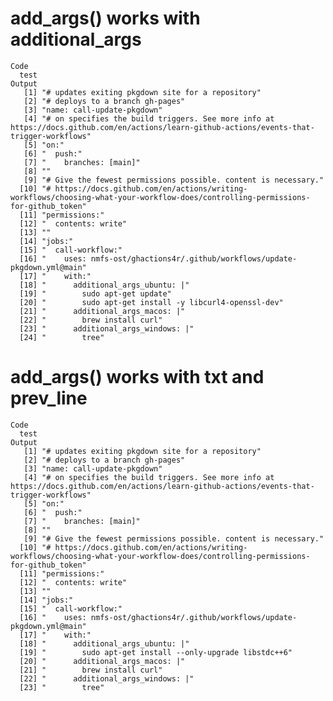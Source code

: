 # add_args() works with additional_args

    Code
      test
    Output
       [1] "# updates exiting pkgdown site for a repository"                                                                                          
       [2] "# deploys to a branch gh-pages"                                                                                                           
       [3] "name: call-update-pkgdown"                                                                                                                
       [4] "# on specifies the build triggers. See more info at https://docs.github.com/en/actions/learn-github-actions/events-that-trigger-workflows"
       [5] "on:"                                                                                                                                      
       [6] "  push:"                                                                                                                                  
       [7] "    branches: [main]"                                                                                                                     
       [8] ""                                                                                                                                         
       [9] "# Give the fewest permissions possible. content is necessary."                                                                            
      [10] "# https://docs.github.com/en/actions/writing-workflows/choosing-what-your-workflow-does/controlling-permissions-for-github_token"         
      [11] "permissions:"                                                                                                                             
      [12] "  contents: write"                                                                                                                        
      [13] ""                                                                                                                                         
      [14] "jobs:"                                                                                                                                    
      [15] "  call-workflow:"                                                                                                                         
      [16] "    uses: nmfs-ost/ghactions4r/.github/workflows/update-pkgdown.yml@main"                                                                 
      [17] "    with:"                                                                                                                                
      [18] "      additional_args_ubuntu: |"                                                                                                          
      [19] "        sudo apt-get update"                                                                                                              
      [20] "        sudo apt-get install -y libcurl4-openssl-dev"                                                                                     
      [21] "      additional_args_macos: |"                                                                                                           
      [22] "        brew install curl"                                                                                                                
      [23] "      additional_args_windows: |"                                                                                                         
      [24] "        tree"                                                                                                                             

# add_args() works with txt and prev_line

    Code
      test
    Output
       [1] "# updates exiting pkgdown site for a repository"                                                                                          
       [2] "# deploys to a branch gh-pages"                                                                                                           
       [3] "name: call-update-pkgdown"                                                                                                                
       [4] "# on specifies the build triggers. See more info at https://docs.github.com/en/actions/learn-github-actions/events-that-trigger-workflows"
       [5] "on:"                                                                                                                                      
       [6] "  push:"                                                                                                                                  
       [7] "    branches: [main]"                                                                                                                     
       [8] ""                                                                                                                                         
       [9] "# Give the fewest permissions possible. content is necessary."                                                                            
      [10] "# https://docs.github.com/en/actions/writing-workflows/choosing-what-your-workflow-does/controlling-permissions-for-github_token"         
      [11] "permissions:"                                                                                                                             
      [12] "  contents: write"                                                                                                                        
      [13] ""                                                                                                                                         
      [14] "jobs:"                                                                                                                                    
      [15] "  call-workflow:"                                                                                                                         
      [16] "    uses: nmfs-ost/ghactions4r/.github/workflows/update-pkgdown.yml@main"                                                                 
      [17] "    with:"                                                                                                                                
      [18] "      additional_args_ubuntu: |"                                                                                                          
      [19] "        sudo apt-get install --only-upgrade libstdc++6"                                                                                   
      [20] "      additional_args_macos: |"                                                                                                           
      [21] "        brew install curl"                                                                                                                
      [22] "      additional_args_windows: |"                                                                                                         
      [23] "        tree"                                                                                                                             

